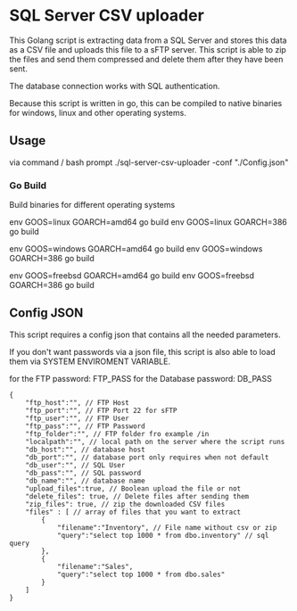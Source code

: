 # SQL Server CSV uploader

This Golang script is extracting data from a SQL Server and stores this data as a CSV file and uploads this file to a sFTP server. This script is able to zip the files and send them compressed and delete them after they have been sent. 

The database connection works with SQL authentication.

Because this script is written in go, this can be compiled to native binaries for windows, linux and other operating systems. 

## Usage 

via command / bash prompt
./sql-server-csv-uploader -conf "./Config.json"

### Go Build
Build binaries for different operating systems 

env GOOS=linux GOARCH=amd64 go build 
env GOOS=linux GOARCH=386 go build 

env GOOS=windows GOARCH=amd64 go build 
env GOOS=windows GOARCH=386 go build 

env GOOS=freebsd GOARCH=amd64 go build 
env GOOS=freebsd GOARCH=386 go build 


## Config JSON 

This script requires a config json that contains all the needed parameters. 

If you don't want passwords via a json file, this script is also able to load them via SYSTEM ENVIROMENT VARIABLE. 

for the FTP password: FTP_PASS
for the Database password: DB_PASS

```
{
    "ftp_host":"", // FTP Host
    "ftp_port":"", // FTP Port 22 for sFTP
    "ftp_user":"", // FTP User
    "ftp_pass":"", // FTP Password 
    "ftp_folder":"", // FTP folder fro example /in 
    "localpath":"", // local path on the server where the script runs 
    "db_host":"", // database host 
    "db_port":"", // database port only requires when not default
    "db_user":"", // SQL User
    "db_pass":"", // SQL password
    "db_name":"", // database name
    "upload_files":true, // Boolean upload the file or not
    "delete_files": true, // Delete files after sending them 
    "zip_files": true, // zip the downloaded CSV files
    "files" : [ // array of files that you want to extract
        {
            "filename":"Inventory", // File name without csv or zip 
            "query":"select top 1000 * from dbo.inventory" // sql query
        },
        {
            "filename":"Sales",
            "query":"select top 1000 * from dbo.sales"
        }
    ]
}
```